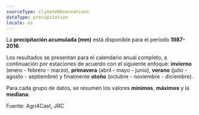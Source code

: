 ```yaml
---
sourceType: climateObservations
dataType: precipitation
locale: es
---
```


La **precipitación acumulada (mm)** está disponible para el período
**1987-2016**.

Los resultados se presentan para el calendario anual completo, a continuación
por estaciones de acuerdo con el siguiente enfoque: **invierno** (enero -
febrero - marzo), **primavera** (abril - mayo - junio), **verano** (julio -
agosto - septiembre) y finalmente **otoño** (octubre - noviembre - diciembre).

Para cada grupo de datos, se resumen los valores **mínimos**, **máximos** y la
**mediana**.

Fuente: Agri4Cast, JRC
